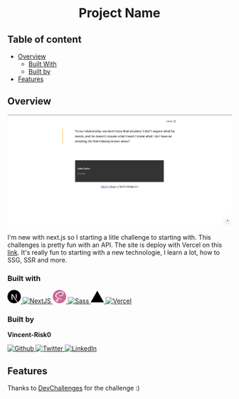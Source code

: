 <h1 align="center">Project Name</h1>

<!-- Table of content-->

 ## Table of content

* [Overview](#overview)
    * [Built With](#built-with)
    * [Built by](#built-by)
* [Features](#features)


## Overview

![screenshot](./assets/site.png)

I'm new with next.js so I starting a litle challenge to starting with. This challenges is pretty fun with an API. The site is deploy with Vercel on this [link](https://quote-generator-master.vincent-risk0.vercel.app/).
It's really fun to starting with a new technologie, I learn a lot, how to SSG, SSR and more.

### Built with

<a href="https://nextjs.org/">
    <img width="30"  src="./assets/next-dot-js.svg" alt="NextJS logo"/>
    <img src="https://img.shields.io/badge/nextjs-010101?style=for-the-badge" alt="NextJS"/>
</a>    
<a href="https://sass-lang.com/">
    <img width="30"  src="./assets/sass.svg" alt="Sass logo"/>
    <img src="https://img.shields.io/badge/sass-CC6699?style=for-the-badge" alt="Sass"/>
</a>
<a href="https://nextjs.org/">
    <img width="30"  src="./assets/vercel.svg" alt="Vercel logo"/>
    <img src="https://img.shields.io/badge/Deploy%20On%20Vercel-010101?style=for-the-badge" alt="Vercel"/>
</a>    



### Built by

**Vincent-Risk0**

<a href="https://github.com/Vincent-Risk0">
    <img width="30"  src="https://raw.githubusercontent.com/Vincent-Risk0/Utility-folder/cd6f90936a3876dea6c6fe9b8fe2f880f814f6d4/asset/github.svg" alt="Github"/>
</a>    
<a href="https://twitter.com/Vincent_Risk0">
    <img width="30"  src="https://raw.githubusercontent.com/Vincent-Risk0/Utility-folder/cd6f90936a3876dea6c6fe9b8fe2f880f814f6d4/asset/twitter.svg" alt="Twitter"/>
</a>
<a href="https://www.linkedin.com/in/vincent-btn-dev/">
    <img width="30" src="https://raw.githubusercontent.com/Vincent-Risk0/Utility-folder/49c9131fd1cb3709877b9c0597ff8fef85ccb15b/asset/linkedin.svg" alt="LinkedIn"/>
</a>

## Features

Thanks to [DevChallenges](https://devchallenges.io/) for the challenge :)


